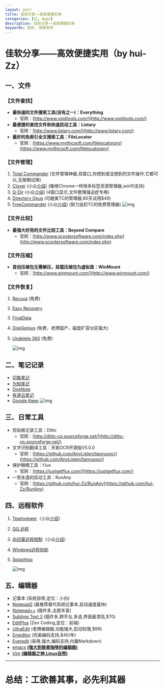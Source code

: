 ```yaml
---
layout: post
title: 佳软分享——高效便捷实用
categories: [记, Apps]
description: 佳软分享——高效便捷实用
keywords: 佳软, 效率软件
---
```


# **佳软分享**——高效便捷实用（by hui-Zz）


## 一、文件

### 【文件查找】
- **最快速的文件搜索工具(没有之一)：Everything**
  - 官网：[http://www.voidtools.com/](http://www.voidtools.com/)
- **最便捷的查找文件和快速启动工具：Listary**
  - 官网：[http://www.listary.com/](http://www.listary.com/)
- **最好的免索引全文搜索工具：FileLocator**
  - 官网：[https://www.mythicsoft.com/filelocatorpro](https://www.mythicsoft.com/filelocatorpro)

### 【文件管理】
1. [Total Commander](http://xbeta.info/tc/) (文件管理神器,双窗口,你想到或没想到的文件操作,它都可以,无限期试用)
2. [Clover](http://cn.ejie.me/) (小众[介绍](http://www.appinn.com/clover/)) (像用Chrome一样用多标签资源管理器,win10支持)
3. [Q-Dir](http://www.softwareok.com/?seite=Freeware/Q-Dir) (小众[介绍](http://www.appinn.com/q-dir/)) (4窗口显示,文件整理强迫症专用)
4. [Directory Opus](http://www.gpsoft.com.au/) (可媲美TC的管理器,60天试用$49)
5. [FreeCommander](http://www.freecommander.com/) (小众[介绍](http://www.appinn.com/freecommander/)) (努力追赶TC的免费管理器)
   ![img](https://img3.appinn.net/images/201407/2014-07-09-3-44-14.png/o)

### 【文件比较】
- **最强大好用的文件比较工具：Beyond Compare**
  - 官网：[http://www.scootersoftware.com/index.php](http://www.scootersoftware.com/index.php)

### 【文件压缩】

- **首创压缩包无需解压，挂载压缩包为虚拟盘：WinMount**
  - 官网：[http://www.winmount.com/](http://www.winmount.com/)

### 【文件恢复】
1. [Recuva](http://www.piriform.com/RECUVA) (免费)
2. [Easy Recovery](http://www.krollontrack.com/data-recovery/recovery-software/)
3. [FinalData](http://www.finaldata.com/Products/?s=FRM.FF1)
4. [DiskGenius](http://www.diskgenius.cn/) (免费，老牌国产，磁盘扩容分区强大)
5. [Undelete 360](http://www.undelete360.com/) (免费)

   ![img](https://img3.appinn.net/images/201206/2012-06-2510-56-29.png)


## 二、笔记记录
- [印象笔记](http://www.yinxiang.com/)
- [为知笔记](http://www.wiz.cn/)
- [OneNote](http://office.microsoft.com/zh-cn/onenote/)
- [有道云笔记](http://note.youdao.com/)
- [Google Keep](https://drive.google.com/keep/)
  ![img](https://img3.appinn.net/images/201312/2013-12-25-3-22-09.png/o)



## 三、日常工具
- 剪贴板记录工具：Ditto
  - 官网：[http://ditto-cp.sourceforge.net/](http://ditto-cp.sourceforge.net/)
- 文字识别翻译工具：天若OCR开源版V5.0.0
  - 官网：[https://github.com/AnyListen/tianruoocr](https://github.com/AnyListen/tianruoocr)
- 保护眼睛工具：f.lux
  - 官网：[https://justgetflux.com/](https://justgetflux.com/)
- 一劳永逸的启动工具：RunAny
  - 官网：[https://github.com/hui-Zz/RunAny](https://github.com/hui-Zz/RunAny)


## 四、远程软件
1. [Teamviewer](http://www.teamviewer.com/Zhcn/index.aspx)（小众[介绍](http://www.appinn.com/teamviewer/)）
2. [QQ 远程](http://kf.qq.com/faq/120322fu63YV130422BrimmY.html)
3. [向日葵远程控制](http://sunlogin.oray.com/zh_CN/)（小众[介绍](http://www.appinn.com/android-sunlogin/)）
4. [Windows远程协助](http://windows.microsoft.com/zh-cn/windows/what-is-windows-remote-assistance#1TC=windows-7)
5. [Splashtop](http://www.splashtop.com/)

     ![img](https://img3.appinn.net/images/201408/2014-08-2012-03-11.png/o)


## 五、编辑器
- 记事本 (系统自带,定位：小白)
- [Notepad2](http://www.flos-freeware.ch/notepad2.html) (最推荐替代系统记事本,启动速度最快)
- [Notepad++](http://notepad-plus-plus.org/) (插件多,主题丰富)
- [Sublime Text 3](http://www.sublimetext.com/3) (插件多,跨平台,多选,界面最漂亮,$70)
- [EditPlus](http://www.editplus.com/) (Zen Coding,定位：前端)
- [UltraEdit](http://www.ultraedit.com/) (老牌编辑器,功能强大,启动较慢,$99)
- [Emeditor](http://zh-cn.emeditor.com/) (完美编码支持,$40/年)
- [Everedit](http://www.everedit.net/?lang=zh) (易用,强大,编码支持,内置Markdown)
- [emacs](http://www.gnu.org/software/emacs/) **<u>(强大到能煮咖啡的编辑器)</u>**
- [Vim](http://www.vim.org/) **<u>(编辑器之神,Linux自带)</u>**

---


# 总结：工欲善其事，必先利其器